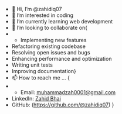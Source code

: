- 👋 Hi, I’m @zahidiq07
- 👀 I’m interested in coding
- 🌱 I’m currently learning web development
- 💞️ I’m looking to collaborate on{
- - Implementing new features
- Refactoring existing codebase
- Resolving open issues and bugs
- Enhancing performance and optimization
- Writing unit tests
- Improving documentation}
- 📫 How to reach me ...
{
- - Email: muhammadzah0001@gmail.com
- LinkedIn: [Zahid Bhai](https://www.linkedin.com/in/zahid-bhai-a35729227/)
- GitHub: (https://github.com/@zahidiq07)
}
<!---
zahidiq07/zahidiq07 is a ✨ special ✨ repository because its `README.md` (this file) appears on your GitHub profile.
You can click the Preview link to take a look at your changes.
--->
